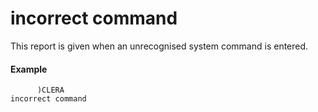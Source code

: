 




<h1 class="heading"><span class="name">incorrect command</span></h1>

This report is given when an unrecognised system command is entered.

#### Example
```apl
      )CLERA
incorrect command
```



